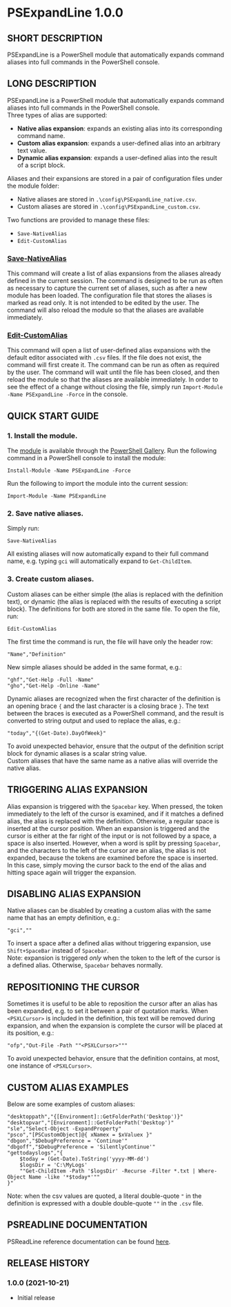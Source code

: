 # PSExpandLine 1.0.0


## SHORT DESCRIPTION
PSExpandLine is a PowerShell module that automatically expands command aliases into full commands in the PowerShell console.


## LONG DESCRIPTION
PSExpandLine is a PowerShell module that automatically expands command aliases into full commands in the PowerShell console.\
Three types of alias are supported:
- **Native alias expansion**: expands an existing alias into its corresponding command name.
- **Custom alias expansion**: expands a user-defined alias into an arbitrary text value.
- **Dynamic alias expansion**: expands a user-defined alias into the result of a script block.

Aliases and their expansions are stored in a pair of configuration files under the module folder:
- Native aliases are stored in `.\config\PSExpandLine_native.csv`.
- Custom aliases are stored in `.\config\PSExpandLine_custom.csv`.

Two functions are provided to manage these files:
- `Save-NativeAlias`
- `Edit-CustomAlias`

### [Save-NativeAlias](help/Save-NativeAlias.md)
This command will create a list of alias expansions from the aliases already defined in the current session. The command is designed to be run as often as necessary to capture the current set of aliases, such as after a new module has been loaded. The configuration file that stores the aliases is marked as read only. It is not intended to be edited by the user. The command will also reload the module so that the aliases are available immediately.

### [Edit-CustomAlias](help/Edit-CustomAlias.md)
This command will open a list of user-defined alias expansions with the default editor associated with `.csv` files. If the file does not exist, the command will first create it. The command can be run as often as required by the user. The command will wait until the file has been closed, and then reload the module so that the aliases are available immediately. In order to see the effect of a change without closing the file, simply run `Import-Module -Name PSExpandLine -Force` in the console.


## QUICK START GUIDE
### 1. Install the module.
The [module](https://www.powershellgallery.com/packages/PSExpandLine/1.0.0) is available through the [PowerShell Gallery](https://docs.microsoft.com/en-us/powershell/scripting/gallery/getting-started). Run the following command in a PowerShell console to install the module:
```
Install-Module -Name PSExpandLine -Force
```
Run the following to import the module into the current session:
```
Import-Module -Name PSExpandLine
```

### 2. Save native aliases.
Simply run:
```
Save-NativeAlias
```
All existing aliases will now automatically expand to their full command name, e.g. typing `gci` will automatically expand to `Get-ChildItem`.

### 3. Create custom aliases.
Custom aliases can be either simple (the alias is replaced with the definition text), or dynamic (the alias is replaced with the results of executing a script block). The definitions for both are stored in the same file. To open the file, run:
```
Edit-CustomAlias
```
The first time the command is run, the file will have only the header row:
```
"Name","Definition"
```
New simple aliases should be added in the same format, e.g.:
```
"ghf","Get-Help -Full -Name"
"gho","Get-Help -Online -Name"
```
Dynamic aliases are recognized when the first character of the definition is an opening brace `{` and the last character is a closing brace `}`. The text between the braces is executed as a PowerShell command, and the result is converted to string output and used to replace the alias, e.g.:
```
"today","{(Get-Date).DayOfWeek}"
```
To avoid unexpected behavior, ensure that the output of the definition script block for dynamic aliases is a scalar string value.\
Custom aliases that have the same name as a native alias will override the native alias.


## TRIGGERING ALIAS EXPANSION
Alias expansion is triggered with the `Spacebar` key. When pressed, the token immediately to the left of the cursor is examined, and if it matches a defined alias, the alias is replaced with the definition. Otherwise, a regular space is inserted at the cursor position. When an expansion is triggered and the cursor is either at the far right of the input or is not followed by a space, a space is also inserted. However, when a word is split by pressing `Spacebar`, and the characters to the left of the cursor are an alias, the alias is not expanded, because the tokens are examined before the space is inserted. In this case, simply moving the cursor back to the end of the alias and hitting space again will trigger the expansion.


## DISABLING ALIAS EXPANSION
Native aliases can be disabled by creating a custom alias with the same name that has an empty definition, e.g.:
```
"gci",""
```
To insert a space after a defined alias without triggering expansion, use `Shift+SpaceBar` instead of `Spacebar`.\
Note: expansion is triggered *only* when the token to the left of the cursor is a defined alias. Otherwise, `Spacebar` behaves normally.


## REPOSITIONING THE CURSOR
Sometimes it is useful to be able to reposition the cursor after an alias has been expanded, e.g. to set it between a pair of quotation marks. When `<PSXLCursor>` is included in the definition, this text will be removed during expansion, and when the expansion is complete the cursor will be placed at its position, e.g.:
```
"ofp","Out-File -Path ""<PSXLCursor>"""
```
To avoid unexpected behavior, ensure that the definition contains, at most, one instance of `<PSXLCursor>`.


## CUSTOM ALIAS EXAMPLES
Below are some examples of custom aliases:
```
"desktoppath","{[Environment]::GetFolderPath('Desktop')}"
"desktopvar","[Environment]::GetFolderPath('Desktop')"
"sle","Select-Object -ExpandProperty"
"psco","[PSCustomObject]@{ xNamex = $xValuex }"
"dbgon","$DebugPreference = 'Continue'"
"dbgoff","$DebugPreference = 'SilentlyContinue'"
"gettodayslogs","{
	$today = (Get-Date).ToString('yyyy-MM-dd')
	$logsDir = 'C:\MyLogs'
	""Get-ChildItem -Path '$logsDir' -Recurse -Filter *.txt | Where-Object Name -like '*$today*'""
}"
```
Note: when the csv values are quoted, a literal double-quote `"` in the definition is expressed with a double double-quote `""` in the `.csv` file.


## PSREADLINE DOCUMENTATION
PSReadLine reference documentation can be found [here](https://docs.microsoft.com/en-us/powershell/module/psreadline/).


## RELEASE HISTORY
### 1.0.0 (2021-10-21)
  - Initial release


